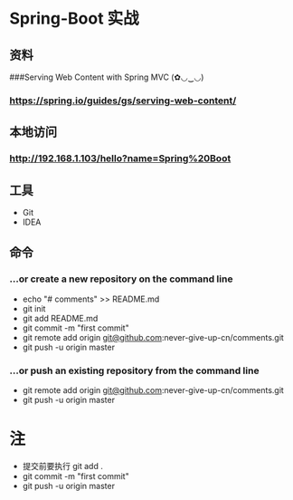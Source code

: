 # Spring-Boot 实战
## 资料
###Serving Web Content with Spring MVC  (✿◡‿◡)
### https://spring.io/guides/gs/serving-web-content/
## 本地访问
### http://192.168.1.103/hello?name=Spring%20Boot
## 工具
- Git
- IDEA
## 命令  
### …or create a new repository on the command line
- echo "# comments" >> README.md
- git init
- git add README.md
- git commit -m "first commit"
- git remote add origin git@github.com:never-give-up-cn/comments.git
- git push -u origin master

### …or push an existing repository from the command line
- git remote add origin git@github.com:never-give-up-cn/comments.git
- git push -u origin master
# 注
- 提交前要执行 git add .
- git commit -m "first commit"
- git push -u origin master
